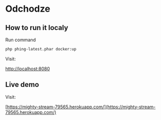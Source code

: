 # Odchodze

## How to run it localy

Run command
```bash
php phing-latest.phar docker:up
```

Visit:

[http://localhost:8080](http://localhost:8080)

## Live demo

Visit:

[https://mighty-stream-79565.herokuapp.com/](https://mighty-stream-79565.herokuapp.com/)


